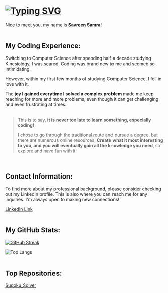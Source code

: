 # [![Typing SVG](https://readme-typing-svg.demolab.com?font=Roboto+Mono&weight=700&size=22&letterSpacing=0.1rem&pause=1000&color=07952E&background=E4B4FF00&width=435&lines=Welcome!&repeat=Infinity)](https://git.io/typing-svg)

Nice to meet you, my name is **Savreen Samra**!
<br>
<br>

## My Coding Experience: ##
Switching to Computer Science after spending half a decade studying Kinesiology, I was scared. Coding was brand new to me and seemed so intimidating. 

However, within my first few months of studying Computer Science, I fell in love with it. 

The **joy I gained everytime I solved a complex problem** made me keep reaching for more and more problems, even though it can get challenging and even frustrating at times.  
<br>

> This is to say, **it is never too late to learn something, especially coding!** 
>
> I chose to go through the traditional route and pursue a degree, but there are numerous online resources. **Create what it most interesting to you, and you will eventually gain all the knowledge you need**, so explore and have fun with it!
<br>

## Contact Information: ##
To find more about my professional background, please consider checking out my LinkedIn profile. This is also where you can reach me for any inquiries. I'm always open to making new connections!

[LinkedIn Link](https://www.linkedin.com/in/savreensamra/)
<br>
<br>

## My GitHub Stats:
[![GitHub Streak](https://streak-stats.demolab.com?user=SavreenSamra&theme=vue-dark)](https://git.io/streak-stats)  

![Top Langs](https://github-readme-stats.vercel.app/api/top-langs/?username=SavreenSamra&hide_progress=true&theme=vue-dark&card_width=495)
<br>
<br>  

## Top Repositories: 
[Sudoku_Solver](https://github.com/SavreenSamra/Sudoku_Solver)
<br>
<br>
 






